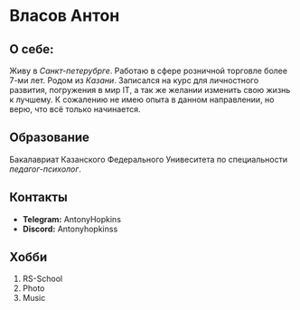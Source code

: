 # **Власов Антон**
## **О себе:**
Живу в _Санкт-петерубрге_. Работаю в сфере розничной торговле более 7-ми лет. Родом из _Казани_.
Записался на курс для личностного развития, погружения в мир IT, а так же желании изменить свою жизнь к лучшему.
К сожалению не имею опыта в данном направлении, но верю, что всё только начинается.
## **Образование**
Бакалавриат Казанского Федерального Унивеситета по специальности _педагог-психолог_.
## **Контакты** 
* **Telegram:** AntonyHopkins
* **Discord:** Antonyhopkinss
## **Хобби**
1. RS-School
2. Photo
3. Music